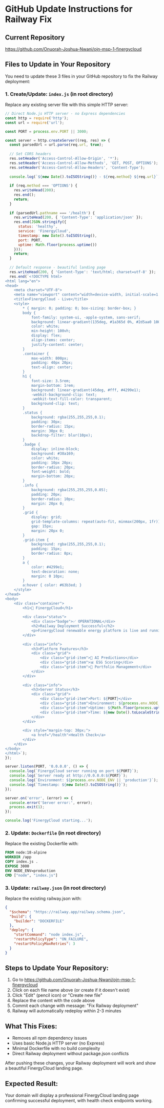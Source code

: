 # GitHub Update Instructions for Railway Fix

## Current Repository
https://github.com/Onuorah-Joshua-Nwani/ojn-msp-1-finergycloud

## Files to Update in Your Repository

You need to update these 3 files in your GitHub repository to fix the Railway deployment:

### 1. Create/Update: `index.js` (in root directory)
Replace any existing server file with this simple HTTP server:

```javascript
// Direct Node.js HTTP server - no Express dependencies
const http = require('http');
const url = require('url');

const PORT = process.env.PORT || 3000;

const server = http.createServer((req, res) => {
  const parsedUrl = url.parse(req.url, true);
  
  // Set CORS headers
  res.setHeader('Access-Control-Allow-Origin', '*');
  res.setHeader('Access-Control-Allow-Methods', 'GET, POST, OPTIONS');
  res.setHeader('Access-Control-Allow-Headers', 'Content-Type');
  
  console.log(`${new Date().toISOString()} - ${req.method} ${req.url}`);
  
  if (req.method === 'OPTIONS') {
    res.writeHead(200);
    res.end();
    return;
  }
  
  if (parsedUrl.pathname === '/health') {
    res.writeHead(200, { 'Content-Type': 'application/json' });
    res.end(JSON.stringify({
      status: 'healthy',
      service: 'FinergyCloud',
      timestamp: new Date().toISOString(),
      port: PORT,
      uptime: Math.floor(process.uptime())
    }));
    return;
  }
  
  // Default response - beautiful landing page
  res.writeHead(200, { 'Content-Type': 'text/html; charset=utf-8' });
  res.end(`<!DOCTYPE html>
<html lang="en">
<head>
    <meta charset="UTF-8">
    <meta name="viewport" content="width=device-width, initial-scale=1.0">
    <title>FinergyCloud - Live</title>
    <style>
        * { margin: 0; padding: 0; box-sizing: border-box; }
        body {
            font-family: system-ui, -apple-system, sans-serif;
            background: linear-gradient(135deg, #1a365d 0%, #2d5aa0 100%);
            color: white;
            min-height: 100vh;
            display: flex;
            align-items: center;
            justify-content: center;
        }
        .container {
            max-width: 800px;
            padding: 40px 20px;
            text-align: center;
        }
        h1 {
            font-size: 3.5rem;
            margin-bottom: 1rem;
            background: linear-gradient(45deg, #fff, #4299e1);
            -webkit-background-clip: text;
            -webkit-text-fill-color: transparent;
            background-clip: text;
        }
        .status {
            background: rgba(255,255,255,0.1);
            padding: 30px;
            border-radius: 15px;
            margin: 30px 0;
            backdrop-filter: blur(10px);
        }
        .badge {
            display: inline-block;
            background: #38a169;
            color: white;
            padding: 10px 20px;
            border-radius: 20px;
            font-weight: bold;
            margin-bottom: 20px;
        }
        .info {
            background: rgba(255,255,255,0.05);
            padding: 20px;
            border-radius: 10px;
            margin: 20px 0;
        }
        .grid {
            display: grid;
            grid-template-columns: repeat(auto-fit, minmax(200px, 1fr));
            gap: 15px;
            margin: 20px 0;
        }
        .grid-item {
            background: rgba(255,255,255,0.1);
            padding: 15px;
            border-radius: 8px;
        }
        a {
            color: #4299e1;
            text-decoration: none;
            margin: 0 10px;
        }
        a:hover { color: #63b3ed; }
    </style>
</head>
<body>
    <div class="container">
        <h1>🌱 FinergyCloud</h1>
        
        <div class="status">
            <div class="badge">✅ OPERATIONAL</div>
            <h2>Railway Deployment Successful</h2>
            <p>FinergyCloud renewable energy platform is live and running</p>
        </div>
        
        <div class="info">
            <h3>Platform Features</h3>
            <div class="grid">
                <div class="grid-item">🤖 AI Predictions</div>
                <div class="grid-item">📊 ESG Scoring</div>
                <div class="grid-item">💼 Portfolio Management</div>
            </div>
        </div>
        
        <div class="info">
            <h3>Server Status</h3>
            <div class="grid">
                <div class="grid-item">Port: ${PORT}</div>
                <div class="grid-item">Environment: ${process.env.NODE_ENV || 'Production'}</div>
                <div class="grid-item">Uptime: ${Math.floor(process.uptime())}s</div>
                <div class="grid-item">Time: ${new Date().toLocaleString()}</div>
            </div>
        </div>
        
        <div style="margin-top: 30px;">
            <a href="/health">Health Check</a>
        </div>
    </div>
</body>
</html>`);
});

server.listen(PORT, '0.0.0.0', () => {
  console.log(`FinergyCloud server running on port ${PORT}`);
  console.log(`Server ready at http://0.0.0.0:${PORT}`);
  console.log(`Environment: ${process.env.NODE_ENV || 'production'}`);
  console.log(`Timestamp: ${new Date().toISOString()}`);
});

server.on('error', (error) => {
  console.error('Server error:', error);
  process.exit(1);
});

console.log('FinergyCloud starting...');
```

### 2. Update: `Dockerfile` (in root directory)
Replace the existing Dockerfile with:

```dockerfile
FROM node:18-alpine
WORKDIR /app
COPY index.js .
EXPOSE 3000
ENV NODE_ENV=production
CMD ["node", "index.js"]
```

### 3. Update: `railway.json` (in root directory)
Replace the existing railway.json with:

```json
{
  "$schema": "https://railway.app/railway.schema.json",
  "build": {
    "builder": "DOCKERFILE"
  },
  "deploy": {
    "startCommand": "node index.js",
    "restartPolicyType": "ON_FAILURE",
    "restartPolicyMaxRetries": 3
  }
}
```

## Steps to Update Your Repository:

1. Go to https://github.com/Onuorah-Joshua-Nwani/ojn-msp-1-finergycloud
2. Click on each file name above (or create if it doesn't exist)
3. Click "Edit" (pencil icon) or "Create new file"
4. Replace the content with the code above
5. Commit each change with message: "Fix Railway deployment"
6. Railway will automatically redeploy within 2-3 minutes

## What This Fixes:
- Removes all npm dependency issues
- Uses basic Node.js HTTP server (no Express)
- Minimal Dockerfile with no build complexity
- Direct Railway deployment without package.json conflicts

After pushing these changes, your Railway deployment will work and show a beautiful FinergyCloud landing page.

## Expected Result:
Your domain will display a professional FinergyCloud landing page confirming successful deployment, with health check endpoints working.